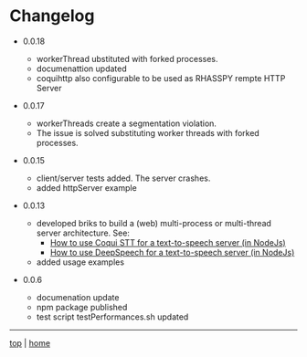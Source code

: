 # Changelog

- 0.0.18
  - workerThread ubstituted with forked processes.
  - documenattion updated
  - coquihttp also configurable to be used as RHASSPY rempte HTTP Server

- 0.0.17
  - workerThreads create a segmentation violation.
  - The issue is solved substituting worker threads with forked processes.
 
- 0.0.15
  - client/server tests added. The server crashes.
  - added httpServer example

- 0.0.13
  - developed briks to build a (web) multi-process or multi-thread server architecture. See: 
    - [How to use Coqui STT for a text-to-speech server (in NodeJs)](https://github.com/coqui-ai/STT/discussions/1870) 
    - [How to use DeepSpeech for a text-to-speech server (in NodeJs)](https://discourse.mozilla.org/t/how-to-use-deepspeech-for-a-text-to-speech-server-in-nodejs/79636/2)
  - added usage examples

- 0.0.6
  - documenation update
  - npm package published
  - test script testPerformances.sh updated 

---

[top](#) | [home](README.md)


